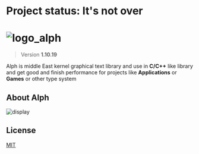 # Project status: It's not over
# ![logo_alph](https://github.com/user-attachments/assets/931720ea-675f-46ee-adcd-ec0d546313a0)
>Version **1.10.19**

Alph is middle East kernel graphical text library and use in **C/C++** like library and get good and finish performance for projects like **Applications** or **Games** or other type system

## About Alph

![display](https://github.com/user-attachments/assets/20ab6a38-7674-483b-8bf0-2173179d620b)

## License
[MIT](LICENSE)

